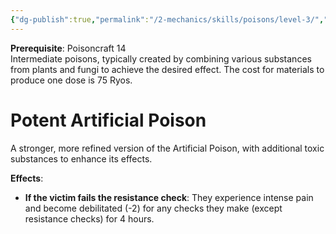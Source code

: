 ```yaml
---
{"dg-publish":true,"permalink":"/2-mechanics/skills/poisons/level-3/","noteIcon":""}
---
```


**Prerequisite**: Poisoncraft 14  
Intermediate poisons, typically created by combining various substances from plants and fungi to achieve the desired effect. The cost for materials to produce one dose is 75 Ryos.

# **Potent Artificial Poison**  
A stronger, more refined version of the Artificial Poison, with additional toxic substances to enhance its effects.

**Effects**:

- **If the victim fails the resistance check**: They experience intense pain and become debilitated (-2) for any checks they make (except resistance checks) for 4 hours.